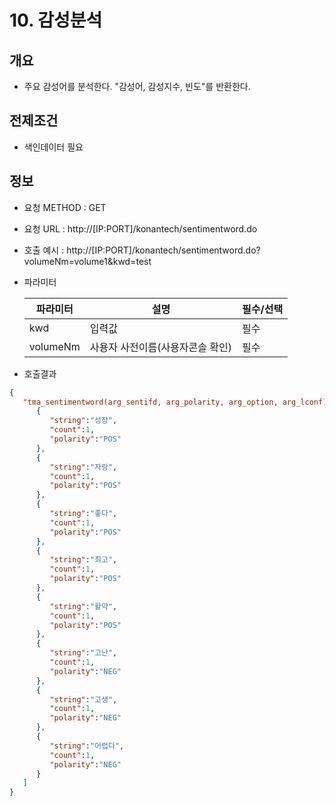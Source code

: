 # **10. 감성분석**
##  **개요**

* 주요 감성어를 분석한다. "감성어, 감성지수, 빈도"를 반환한다.


##  **전제조건**

* 색인데이터 필요

##  **정보**

- 요청 METHOD : GET
- 요청 URL : http://[IP:PORT]/konantech/sentimentword.do
- 호출 예시 : http://[IP:PORT]/konantech/sentimentword.do?volumeNm=volume1&kwd=test
- 파라미터

    |파라미터    |설명  |필수/선택  |
    |---------|---------|---------|
    |kwd |  입력값|필수|
    |volumeNm |  사용자 사전이름(사용자콘솔 확인)|필수|



- 호출결과
```json
{
   "tma_sentimentword(arg_sentifd, arg_polarity, arg_option, arg_lconf)":[
      {
         "string":"성장",
         "count":1,
         "polarity":"POS"
      },
      {
         "string":"자랑",
         "count":1,
         "polarity":"POS"
      },
      {
         "string":"좋다",
         "count":1,
         "polarity":"POS"
      },
      {
         "string":"최고",
         "count":1,
         "polarity":"POS"
      },
      {
         "string":"활약",
         "count":1,
         "polarity":"POS"
      },
      {
         "string":"고난",
         "count":1,
         "polarity":"NEG"
      },
      {
         "string":"고생",
         "count":1,
         "polarity":"NEG"
      },
      {
         "string":"어렵다",
         "count":1,
         "polarity":"NEG"
      }
   ]
}
```
